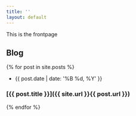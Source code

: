 ```yaml
---
title: ''
layout: default
---
```


This is the frontpage
## Blog

{% for post in site.posts %}
* <time datetime='{{ page.date | xmlschema }}'>{{ post.date | date: '%B %d, %Y' }}</time>
### [{{ post.title }}]({{ site.url }}{{ post.url }})
{% endfor %}
